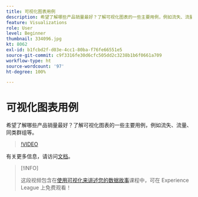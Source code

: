 ```yaml
---
title: 可视化图表用例
description: 希望了解哪些产品销量最好？了解可视化图表的一些主要用例，例如流失、流量、同类群组等。
feature: Visualizations
role: User
level: Beginner
thumbnail: 334096.jpg
kt: 8062
exl-id: b1fcbd2f-d03e-4cc1-80ba-f76fe66551e5
source-git-commit: c9f3316fe30d6cfc505dd2c3238b1b6f0661a709
workflow-type: ht
source-wordcount: '97'
ht-degree: 100%

---
```


# 可视化图表用例

希望了解哪些产品销量最好？了解可视化图表的一些主要用例，例如流失、流量、同类群组等。

>[!VIDEO](https://video.tv.adobe.com/v/334096/?quality=12&learn=on)

有关更多信息，请访问[文档](https://experienceleague.adobe.com/docs/data-workbench/using/dashboard/visualizations/visualization-types/c-visualization-types.html?lang=zh-Hans)。

>[!INFO]
>
> 这段视频包含在[使用可视化来讲述您的数据故事](https://experienceleague.adobe.com/?recommended=Analytics-U-1-2021.1.visualizations)课程中，可在 Experience League 上免费观看！
